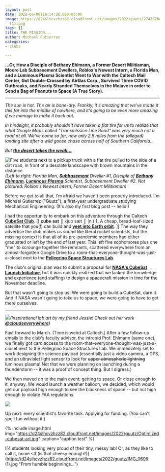 ```yaml
---
layout: post
date: 2022-06-06T16:54:26.000+00:00
image: https://d24slhcvzhzz82.cloudfront.net/images/2022/guutz/274362642_1066083627289117_7685991158024664000_n
  (1).png
tags: []
title: THE MISSION...
author: Michael Gutierrez
categories:
- clubs

---
```

**…Or, How a Disciple of Bethany Ehlmann, a Former Desert Militiaman, Moore Lab Subbasement Dwellers, Roblox's Newest Intern, a Florida Man, and a Luminous Plasma Scientist Went to War with the Caltech Mail Center, Got Double-Crossed by AirGas Corp., Survived Three COVID Outbreaks, and Nearly Stranded Themselves in the Mojave in order to Send a Bag of Peanuts to Space (A True Story).**

***

_The sun is hot. The air is bone-dry. Frankly, it's amazing that we've made it this far into the middle of nowhere, and it's going to be even more amazing if we manage to make it back out._

_In hindsight, it probably shouldn't have taken a flat tire for us to realize that what Google Maps called "Transmission Line Road" was very much not a road at all. We've come so far, now only 2.5 miles from the (alleged) landing site after a wild goose chase across half of Southern California..._

_But_ [**_the desert takes the weak..._**](https://twitter.com/secretsofdune/status/1425866472354631683)

![Five students next to a pickup truck with a flat tire pulled to the side of a dirt road, in front of a desolate landscape with brown mountains in the distance.](https://d24slhcvzhzz82.cloudfront.net/images/2022/guutz/received_565903071542655.jpeg "The desert takes the weak.")_(Left to right: Florida Man,_ [**_Subbasement_**](https://www.caltech.edu/about/news/nanofabrication-courses-axel-scherer-aph150 "Where electrical engineering students famously spend all their time working") _Dweller #1, Disciple of_ [**_Bethany Ehlmann_**](http://www.ehlmann.caltech.edu/index.html "Crazy cool professor, head of NASA JPL's Lunar Trailblazer mission, and the reason most of us ended up here")_,_ [**_Luminous Plasma_**](https://www.nasa.gov/mission_pages/station/research/Once_Upon_a_Time_in_a_Thunderstorm "AKA upper atmospheric lightning, something all of us were interested in studying on THE MISSION!") _Scientist, Subbasement Dweller #2. Not pictured: Roblox's Newest Intern, Former Desert Militiaman)_

Before we get to all that, I'm afraid we haven't been properly introduced. I'm Michael Gutierrez ("Guutz"), a first-year undergraduate studying Mechanical Engineering. (It's also my first blog post -- hello!)

I had the opportunity to embark on this adventure through the Caltech [**CubeSat Club**](https://smallsats.caltech.edu/). \[\[ **cube·sat** ║ kjub sæt ║ (n.) **1.** A cheap, bread-loaf-sized satellite that you(!) can build and [**yeet into Earth orbit**](https://www.youtube.com/watch?v=JQy9EwMrILI&ab_channel=Nanoracks). \]\] The way they advertise the club makes us sound like literal rocket scientists, but the missing context is that all of its pre-pandemic members had either graduated or left by the end of last year. This left five sophomores plus one "me" to scrounge together the remnants, scattered everywhere from an almost-forgotten Google Drive to a room-that-everyone-thought-was-just-a-closet next to the [**Pellegrino Space Structures Lab**](http://www.pellegrino.caltech.edu/).

The club's original plan was to submit a proposal for [**NASA's CubeSat Launch Initiative**](https://www.nasa.gov/directorates/heo/home/CubeSats_initiative), but it was quickly realized that we lacked the knowledge and experience (and staffing) to design a spacecraft mission in time for the November deadline.

But that wasn't going to stop us! We were going to build a CubeSat, darn it. And if NASA wasn't going to take us to space, we were going to have to get there ourselves.

***

![](https://d24slhcvzhzz82.cloudfront.net/images/2022/guutz/Optimized-cubesat-art.jpg)_(Inspirational lab art by my friend Jessie! Check out her work_ [**_@cloudseverywhere_**](https://www.instagram.com/cloudseverywhere/)_)_

Fast forward to March. (Time is weird at Caltech.) After a few follow-up emails to the club's faculty advisor, the intrepid Prof. Ehlmann (same one), we finally got card access to the room-that-everyone-thought-was-just-a-closet next to the Pellegrino Space Structures Lab. We immediately set to work designing the science payload (essentially just a video camera, a GPS, and an ultraviolet light sensor to look for ~~upper atmospheric lightning~~ luminous plasma! Not that we were planning on launching during a thunderstorm -- it was a proof of concept thing. But I digress.)

We then moved on to the main event: getting to space. Or close enough to it, anyway. We would launch a weather balloon, we decided, which would get our payload high enough to see the blackness of space -- but not high enough to violate FAA regulations.

![](https://d24slhcvzhzz82.cloudfront.net/images/2022/guutz/received_1726794127666486-a.jpeg)

Up next: every scientist's favorite task. Applying for funding. (You can't spell fun without it.)

{% include image.html img="https://d24slhcvzhzz82.cloudfront.net/images/2022/guutz/Optimized-cubesat-art.jpg" caption="caption test" %}

![4 students looking very proud of their tiny, messy lab! Or, as they like to call it, home <3 (is that cheesy enough?)](https://d24slhcvzhzz82.cloudfront.net/images/2022/guutz/IMG_0696 (1).jpg "From humble beginnings...")